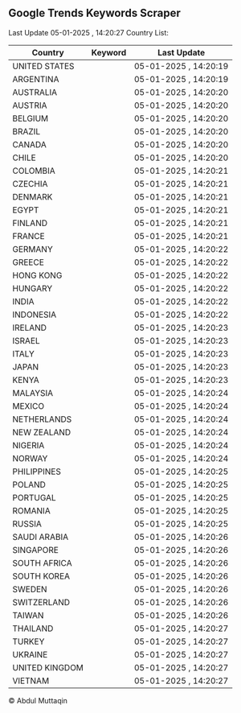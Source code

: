 
## Google Trends Keywords Scraper

Last Update 05-01-2025 , 14:20:27
Country List:

| Country | Keyword | Last Update |
| --- | --- | --- |
| UNITED STATES |  | 05-01-2025 , 14:20:19 |
| ARGENTINA |  | 05-01-2025 , 14:20:19 |
| AUSTRALIA |  | 05-01-2025 , 14:20:20 |
| AUSTRIA |  | 05-01-2025 , 14:20:20 |
| BELGIUM |  | 05-01-2025 , 14:20:20 |
| BRAZIL |  | 05-01-2025 , 14:20:20 |
| CANADA |  | 05-01-2025 , 14:20:20 |
| CHILE |  | 05-01-2025 , 14:20:20 |
| COLOMBIA |  | 05-01-2025 , 14:20:21 |
| CZECHIA |  | 05-01-2025 , 14:20:21 |
| DENMARK |  | 05-01-2025 , 14:20:21 |
| EGYPT |  | 05-01-2025 , 14:20:21 |
| FINLAND |  | 05-01-2025 , 14:20:21 |
| FRANCE |  | 05-01-2025 , 14:20:21 |
| GERMANY |  | 05-01-2025 , 14:20:22 |
| GREECE |  | 05-01-2025 , 14:20:22 |
| HONG KONG |  | 05-01-2025 , 14:20:22 |
| HUNGARY |  | 05-01-2025 , 14:20:22 |
| INDIA |  | 05-01-2025 , 14:20:22 |
| INDONESIA |  | 05-01-2025 , 14:20:22 |
| IRELAND |  | 05-01-2025 , 14:20:23 |
| ISRAEL |  | 05-01-2025 , 14:20:23 |
| ITALY |  | 05-01-2025 , 14:20:23 |
| JAPAN |  | 05-01-2025 , 14:20:23 |
| KENYA |  | 05-01-2025 , 14:20:23 |
| MALAYSIA |  | 05-01-2025 , 14:20:24 |
| MEXICO |  | 05-01-2025 , 14:20:24 |
| NETHERLANDS |  | 05-01-2025 , 14:20:24 |
| NEW ZEALAND |  | 05-01-2025 , 14:20:24 |
| NIGERIA |  | 05-01-2025 , 14:20:24 |
| NORWAY |  | 05-01-2025 , 14:20:24 |
| PHILIPPINES |  | 05-01-2025 , 14:20:25 |
| POLAND |  | 05-01-2025 , 14:20:25 |
| PORTUGAL |  | 05-01-2025 , 14:20:25 |
| ROMANIA |  | 05-01-2025 , 14:20:25 |
| RUSSIA |  | 05-01-2025 , 14:20:25 |
| SAUDI ARABIA |  | 05-01-2025 , 14:20:26 |
| SINGAPORE |  | 05-01-2025 , 14:20:26 |
| SOUTH AFRICA |  | 05-01-2025 , 14:20:26 |
| SOUTH KOREA |  | 05-01-2025 , 14:20:26 |
| SWEDEN |  | 05-01-2025 , 14:20:26 |
| SWITZERLAND |  | 05-01-2025 , 14:20:26 |
| TAIWAN |  | 05-01-2025 , 14:20:26 |
| THAILAND |  | 05-01-2025 , 14:20:27 |
| TURKEY |  | 05-01-2025 , 14:20:27 |
| UKRAINE |  | 05-01-2025 , 14:20:27 |
| UNITED KINGDOM |  | 05-01-2025 , 14:20:27 |
| VIETNAM |  | 05-01-2025 , 14:20:27 |

© Abdul Muttaqin
